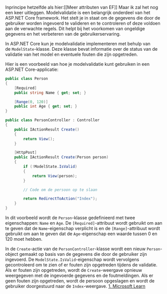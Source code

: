 Inprincipe hetzelfde als hier:[[Meer attributen van EF]]
Maar ik zal het nog een keer uitleggen.
Modelvalidatie is een belangrijk onderdeel van het ASP.NET Core framework. Het stelt je in staat om de gegevens die door de gebruiker worden ingevoerd te valideren en te controleren of deze voldoen aan de verwachte regels. Dit helpt bij het voorkomen van ongeldige gegevens en het verbeteren van de gebruikerservaring.

In ASP.NET Core kun je modelvalidatie implementeren met behulp van de `ModelState`-klasse. Deze klasse bevat informatie over de status van de validatie van het model en eventuele fouten die zijn opgetreden.

Hier is een voorbeeld van hoe je modelvalidatie kunt gebruiken in een ASP.NET Core-applicatie:

```csharp
public class Person
{
    [Required]
    public string Name { get; set; }

    [Range(0, 120)]
    public int Age { get; set; }
}

public class PersonController : Controller
{
    public IActionResult Create()
    {
        return View();
    }

    [HttpPost]
    public IActionResult Create(Person person)
    {
        if (!ModelState.IsValid)
        {
            return View(person);
        }

        // Code om de persoon op te slaan

        return RedirectToAction("Index");
    }
}
```

In dit voorbeeld wordt de `Person`-klasse gedefinieerd met twee eigenschappen: `Name` en `Age`. De `[Required]`-attribuut wordt gebruikt om aan te geven dat de `Name`-eigenschap verplicht is en de `[Range]`-attribuut wordt gebruikt om aan te geven dat de `Age`-eigenschap een waarde tussen 0 en 120 moet hebben.

In de `Create`-actie van de `PersonController`-klasse wordt een nieuw `Person`-object gemaakt op basis van de gegevens die door de gebruiker zijn ingevoerd. De `ModelState.IsValid`-eigenschap wordt vervolgens gecontroleerd om te zien of er fouten zijn opgetreden tijdens de validatie. Als er fouten zijn opgetreden, wordt de `Create`-weergave opnieuw weergegeven met de ingevoerde gegevens en de foutmeldingen. Als er geen fouten zijn opgetreden, wordt de persoon opgeslagen en wordt de gebruiker doorgestuurd naar de `Index`-weergave.
[1. Microsoft Learn](https://learn.microsoft.com/en-us/aspnet/core/mvc/models/validation?view=aspnetcore-8.0)